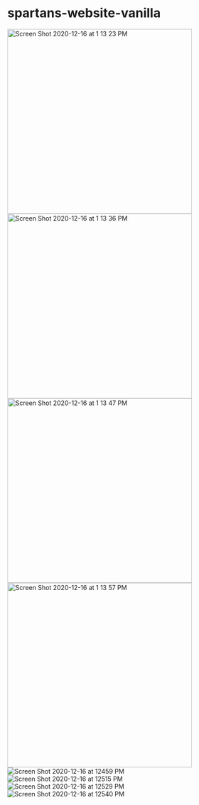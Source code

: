 # spartans-website-vanilla
<img width="415" alt="Screen Shot 2020-12-16 at 1 13 23 PM" src="https://user-images.githubusercontent.com/29005515/102396116-9bbbe900-3fa1-11eb-8512-0aa83effcb6e.png"><img width="415" alt="Screen Shot 2020-12-16 at 1 13 36 PM" src="https://user-images.githubusercontent.com/29005515/102396170-aeceb900-3fa1-11eb-9f18-ebd7dad7e70f.png"><img width="415" alt="Screen Shot 2020-12-16 at 1 13 47 PM" src="https://user-images.githubusercontent.com/29005515/102396221-c148f280-3fa1-11eb-87d1-e3126f6fc3f3.png"><img width="415" alt="Screen Shot 2020-12-16 at 1 13 57 PM" src="https://user-images.githubusercontent.com/29005515/102396250-ca39c400-3fa1-11eb-9bc0-cd8334a83853.png">
![Screen Shot 2020-12-16 at 12459 PM](https://user-images.githubusercontent.com/29005515/102399337-1dae1100-3fa6-11eb-8002-04343a9838a3.jpg)
![Screen Shot 2020-12-16 at 12515 PM](https://user-images.githubusercontent.com/29005515/102399340-1e46a780-3fa6-11eb-8591-7baf66237ce6.jpg)
![Screen Shot 2020-12-16 at 12529 PM](https://user-images.githubusercontent.com/29005515/102399343-1edf3e00-3fa6-11eb-9e7a-98cc6d56e120.jpg)
![Screen Shot 2020-12-16 at 12540 PM](https://user-images.githubusercontent.com/29005515/102399347-20106b00-3fa6-11eb-9570-2b63fdf717bb.jpg)


